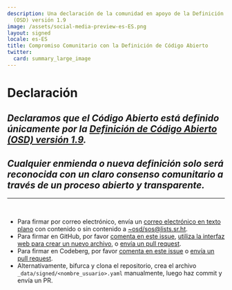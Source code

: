 ```yaml
---
description: Una declaración de la comunidad en apoyo de la Definición de Código Abierto
  (OSD) versión 1.9
image: /assets/social-media-preview-es-ES.png
layout: signed
locale: es-ES
title: Compromiso Comunitario con la Definición de Código Abierto
twitter:
  card: summary_large_image
---
```

# **Declaración**

## *Declaramos que el Código Abierto está definido únicamente por la [Definición de Código Abierto (OSD) versión 1.9](https://opensourcedefinition.org/).*

## *Cualquier enmienda o nueva definición solo será reconocida con un claro consenso comunitario a través de un proceso abierto y transparente.*

---
<br>

- Para firmar por correo electrónico, envía un [correo electrónico en texto plano](https://useplaintext.email/) con contenido o sin contenido a [~osd/sos@lists.sr.ht](mailto:~osd/sos@lists.sr.ht).
- Para firmar en GitHub, por favor [comenta en este issue](https://github.com/OpenSourceDefinition/sos/issues/1), [utiliza la interfaz web para crear un nuevo archivo](https://github.com/OpenSourceDefinition/sos/new/main/_data/signed), o [envía un pull request](https://github.com/OpenSourceDefinition/sos/pulls).
- Para firmar en Codeberg, por favor [comenta en este issue](https://codeberg.org/osd/sos/issues/1) o [envía un pull request](https://codeberg.org/osd/sos/pulls).
- Alternativamente, bifurca y clona el repositorio, crea el archivo `_data/signed/<nombre_usuario>.yaml` manualmente, luego haz commit y envía un PR.